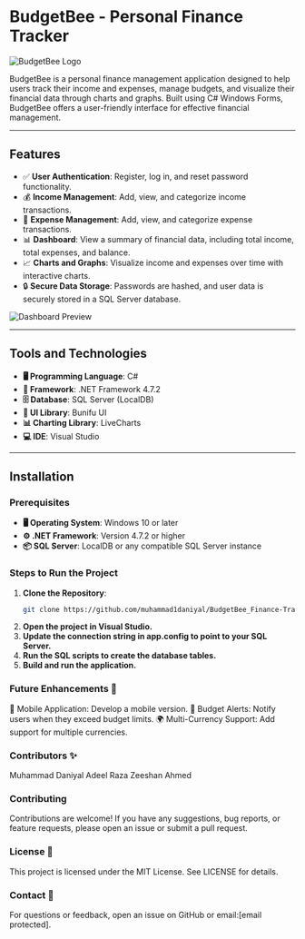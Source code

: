 # BudgetBee - Personal Finance Tracker

![BudgetBee Logo](assets/logo.png)

BudgetBee is a personal finance management application designed to help users track their income and expenses, manage budgets, and visualize their financial data through charts and graphs. Built using C# Windows Forms, BudgetBee offers a user-friendly interface for effective financial management.

---

## Features

- ✅ **User Authentication**: Register, log in, and reset password functionality.
- 💰 **Income Management**: Add, view, and categorize income transactions.
- 🛒 **Expense Management**: Add, view, and categorize expense transactions.
- 📊 **Dashboard**: View a summary of financial data, including total income, total expenses, and balance.
- 📈 **Charts and Graphs**: Visualize income and expenses over time with interactive charts.
- 🔒 **Secure Data Storage**: Passwords are hashed, and user data is securely stored in a SQL Server database.

![Dashboard Preview](assets/dashboard.png)

---

## Tools and Technologies

- **🖥 Programming Language**: C#
- **🔧 Framework**: .NET Framework 4.7.2
- **🗄 Database**: SQL Server (LocalDB)
- **🎨 UI Library**: Bunifu UI
- **📊 Charting Library**: LiveCharts
- **💻 IDE**: Visual Studio

---

## Installation

### Prerequisites

- **🖥 Operating System**: Windows 10 or later
- **⚙ .NET Framework**: Version 4.7.2 or higher
- **📦 SQL Server**: LocalDB or any compatible SQL Server instance

### Steps to Run the Project

1. **Clone the Repository**:
   ```bash
   git clone https://github.com/muhammad1daniyal/BudgetBee_Finance-Tracker.git
   
2. **Open the project in Visual Studio.**
3. **Update the connection string in app.config to point to your SQL Server.**
4. **Run the SQL scripts to create the database tables.**
5. **Build and run the application.**

### Future Enhancements 🚀

📱 Mobile Application: Develop a mobile version.
🔔 Budget Alerts: Notify users when they exceed budget limits.
🌍 Multi-Currency Support: Add support for multiple currencies.

### Contributors ✨

Muhammad Daniyal
Adeel Raza
Zeeshan Ahmed

### Contributing

Contributions are welcome! If you have any suggestions, bug reports, or feature requests, please open an issue or submit a pull request.

### License 📜

This project is licensed under the MIT License. See LICENSE for details.

### Contact 📩

For questions or feedback, open an issue on GitHub or email:[email protected].
